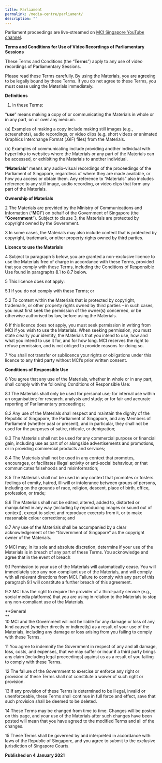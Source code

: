 ```yaml
---
title: Parliament
permalink: /media-centre/parliament/
description: ""
---
```


Parliament proceedings are live-streamed on [MCI Singapore YouTube channel](https://go.gov.sg/mcisingapore).

**Terms and Conditions for Use of Video Recordings of Parliamentary Sessions**  
  
These Terms and Conditions (the “**Terms**”) apply to any use of video recordings of Parliamentary Sessions.   
  
Please read these Terms carefully. By using the Materials, you are agreeing to be legally bound by these Terms. If you do not agree to these Terms, you must cease using the Materials immediately.  
  
**Definitions**  
  
1. In these Terms:    

“**use**” means making a copy of or communicating the Materials in whole or in any part, on or over any medium.

(a) Examples of making a copy include making still images (e.g., screenshots), audio recordings, or video clips (e.g. short videos or animated Graphics Interchange Format (.GIF) files) from the Materials. 

(b) Examples of communicating include providing another individual with hyperlinks to websites where the Materials or any part of the Materials can be accessed, or exhibiting the Materials to another individual. 

“**Materials**” means any audio-visual recordings of the proceedings of the Parliament of Singapore, regardless of where they are made available, or how you access or obtain them. Any reference to “Materials” also includes reference to any still image, audio recording, or video clips that form any part of the Materials.   
  
**Ownership of Materials**  
  
2 The Materials are provided by the Ministry of Communications and Information (“**MCI**”) on behalf of the Government of Singapore (the “**Government**”). Subject to clause 3, the Materials are protected by copyright owned by the Government.   
  
3 In some cases, the Materials may also include content that is protected by copyright, trademark, or other property rights owned by third parties.   
  
**Licence to use the Materials**  
  
4 Subject to paragraph 5 below, you are granted a non-exclusive licence to use the Materials free of charge in accordance with these Terms, provided that you comply with these Terms, including the Conditions of Responsible Use found in paragraphs 8.1 to 8.7 below.   
  
5 This licence does not apply:

5.1 If you do not comply with these Terms; or

5.2 To content within the Materials that is protected by copyright, trademark, or other property rights owned by third parties – in such cases, you must first seek the permission of the owner(s) concerned, or be otherwise authorised by law, before using the Materials.  

6 If this licence does not apply, you must seek permission in writing from MCI if you wish to use the Materials. When seeking permission, you must state clearly your identity, the Materials that you intend to use, how and what you intend to use it for, and for how long. MCI reserves the right to refuse permission, and is not obliged to provide reasons for doing so.  
  
7 You shall not transfer or sublicence your rights or obligations under this licence to any third party without MCI’s prior written consent.   
  
**Conditions of Responsible Use**  
  
8 You agree that any use of the Materials, whether in whole or in any part, shall comply with the following Conditions of Responsible Use:

8.1 The Materials shall only be used for personal use; for internal use within an organisation; for research, analysis and study; or for fair and accurate reporting of Parliamentary proceedings;

8.2 Any use of the Materials shall respect and maintain the dignity of the Republic of Singapore, the Parliament of Singapore, and any Members of Parliament (whether past or present), and in particular, they shall not be used for the purposes of satire, ridicule, or denigration;

8.3 The Materials shall not be used for any commercial purpose or financial gain, including use as part of or alongside advertisements and promotions, or in providing commercial products and services;

8.4 The Materials shall not be used in any context that promotes, encourages, or facilitates illegal activity or anti-social behaviour, or that communicates falsehoods and misinformation;

8.5 The Materials shall not be used in any context that promotes or fosters feelings of enmity, hatred, ill-will or intolerance between groups of persons, including on the grounds of race, religion, descent, place of birth, office, profession, or trade;  

8.6 The Materials shall not be edited, altered, added to, distorted or manipulated in any way (including by reproducing images or sound out of context), except to select and reproduce excerpts from it, or to make reasonable colour corrections; and

8.7 Any use of the Materials shall be accompanied by a clear acknowledgement of the “Government of Singapore” as the copyright owner of the Materials. 

9 MCI may, in its sole and absolute discretion, determine if your use of the Materials is in breach of any part of these Terms. You acknowledge and agree that in the event of breach:

9.1 Permission to your use of the Materials will automatically cease. You will immediately stop any non-compliant use of the Materials, and will comply with all relevant directions from MCI. Failure to comply with any part of this paragraph 9.1 will constitute a further breach of this agreement.

9.2 MCI has the right to require the provider of a third-party service (e.g., social media platforms) that you are using in relation to the Materials to stop any non-compliant use of the Materials. 

**General  
**  
10 MCI and the Government will not be liable for any damage or loss of any kind caused (whether directly or indirectly) as a result of your use of the Materials, including any damage or loss arising from you failing to comply with these Terms.   
  
11 You agree to indemnify the Government in respect of any and all damage, loss, costs, and expenses, that we may suffer or incur if a third party brings any claim (including legal proceedings) against us as a result of you failing to comply with these Terms.  
  
12 The failure of the Government to exercise or enforce any right or provision of these Terms shall not constitute a waiver of such right or provision.  
  
13 If any provision of these Terms is determined to be illegal, invalid or unenforceable, these Terms shall continue in full force and effect, save that such provision shall be deemed to be deleted.   
  
14 These Terms may be changed from time to time. Changes will be posted on this page, and your use of the Materials after such changes have been posted will mean that you have agreed to the modified Terms and all of the changes.   
  
15 These Terms shall be governed by and interpreted in accordance with laws of the Republic of Singapore, and you agree to submit to the exclusive jurisdiction of Singapore Courts.   
  

**Published on 4 January 2021**